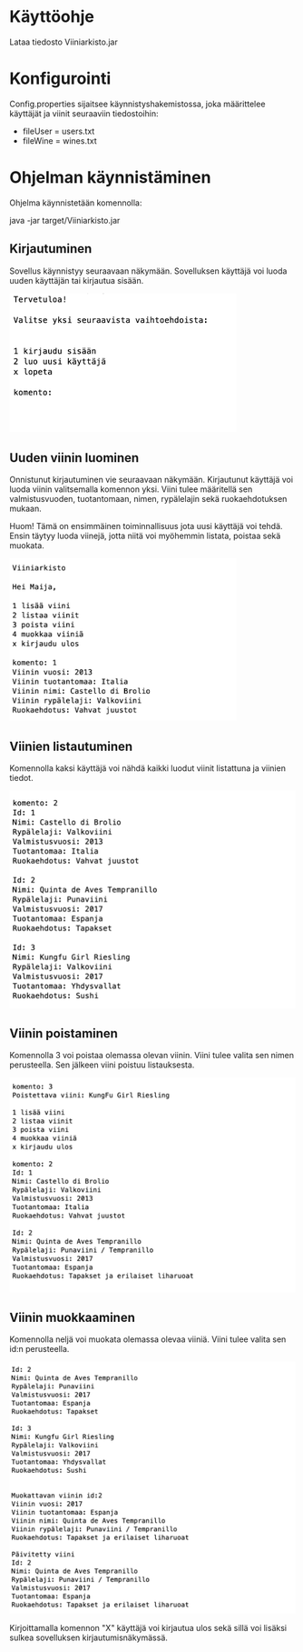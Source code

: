 
# Käyttöohje

Lataa tiedosto Viiniarkisto.jar

# Konfigurointi

Config.properties sijaitsee käynnistyshakemistossa, joka määrittelee käyttäjät ja viinit seuraaviin tiedostoihin:

- fileUser = users.txt
- fileWine = wines.txt

# Ohjelman käynnistäminen

Ohjelma käynnistetään komennolla:

java -jar target/Viiniarkisto.jar

## Kirjautuminen

Sovellus käynnistyy seuraavaan näkymään. Sovelluksen käyttäjä voi luoda uuden käyttäjän tai kirjautua sisään. 

<img src="https://github.com/sritala/ot-harjoitustyo/blob/master/dokumentaatio/kuvat/ohjeet.png" width="400">

## Uuden viinin luominen

Onnistunut kirjautuminen vie seuraavaan näkymään. Kirjautunut käyttäjä voi luoda viinin valitsemalla komennon yksi. Viini tulee määritellä sen valmistusvuoden, tuotantomaan, nimen, rypälelajin sekä ruokaehdotuksen mukaan. 

Huom! Tämä on ensimmäinen toiminnallisuus jota uusi käyttäjä voi tehdä. Ensin täytyy luoda viinejä, jotta niitä voi myöhemmin listata, poistaa sekä muokata. 

<img src="https://github.com/sritala/ot-harjoitustyo/blob/master/dokumentaatio/kuvat/addwine.png" width="400">

## Viinien listautuminen

Komennolla kaksi käyttäjä voi nähdä kaikki luodut viinit listattuna ja viinien tiedot. 

<img src="https://github.com/sritala/ot-harjoitustyo/blob/master/dokumentaatio/kuvat/listwines.png">


## Viinin poistaminen

Komennolla 3 voi poistaa olemassa olevan viinin. Viini tulee valita sen nimen perusteella. Sen jälkeen viini poistuu listauksesta. 

<img src="https://github.com/sritala/ot-harjoitustyo/blob/master/dokumentaatio/kuvat/removewine.png">

## Viinin muokkaaminen

Komennolla neljä voi muokata olemassa olevaa viiniä. Viini tulee valita sen id:n perusteella.

<img src="https://github.com/sritala/ot-harjoitustyo/blob/master/dokumentaatio/kuvat/modifywine.png">

Kirjoittamalla komennon "X" käyttäjä voi kirjautua ulos sekä sillä voi lisäksi sulkea sovelluksen kirjautumisnäkymässä. 


